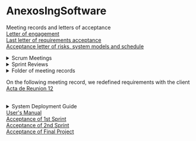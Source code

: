 # AnexosIngSoftware
Meeting records and letters of acceptance\
[Letter of engagement](https://github.com/JavierEmi182/AnexosIngSoftware/blob/main/cartaCompromiso.pdf)\
[Last letter of requirements acceptance](https://github.com/JavierEmi182/AnexosIngSoftware/blob/main/AceptacionReq/Aceptaci%C3%B3nReqProtMejorados.pdf)\
[Acceptance letter of risks, system models and schedule](https://github.com/JavierEmi182/AnexosIngSoftware/blob/main/AceptacionReq/Aceptaci%C3%B3nRiesgModCron.pdf)

<details>
<summary>Scrum Meetings</summary>
  <p>Scrum meetings are designed to promote transparency, inspection, and adaptation. They provide opportunities for the team to synchronize their efforts, address challenges, and make informed decisions based on the feedback received during the meetings. By following the Scrum framework and participating in these meetings, teams can work collaboratively to deliver valuable increments of a product in a more efficient and effective manner.</p>
  <ul>
  <li><a href="https://github.com/JavierEmi182/AnexosIngSoftware/blob/main/ScrumMeetings/ScrumMeeting01.pdf">ScrumMeeting01</a></li>
  <li><a href="ScrumMeetings/ScrumMeeting02.pdf">ScrumMeeting02</a></li>
  <li><a href="ScrumMeetings/ScrumMeeting03.pdf">ScrumMeeting03</a></li>
  <li><a href="ScrumMeetings/ScrumMeeting04.pdf">ScrumMeeting04</a></li>
  <li><a href="ScrumMeetings/ScrumMeeting05.pdf">ScrumMeeting05</a></li>
  <li><a href="ScrumMeetings/ScrumMeeting06.pdf">ScrumMeeting06</a></li>
  <!---->
</ul>
</details>

<details>
<summary>Sprint Reviews</summary>
  <p>The Sprint Review is a key event in the Scrum framework, occurring at the end of each sprint. It is a collaborative meeting where the development team presents the work they have completed during the sprint to stakeholders, product owners, customers, and any other interested parties. The primary purpose of the Sprint Review is to gather feedback, discuss the accomplishments, and adapt the product backlog based on the insights gained from the review.</p>
  <ul>
  <li><a href="https://github.com/JavierEmi182/AnexosIngSoftware/blob/main/Sprints/SprintReview01.pdf">SprintReview01</a></li>
  <li><a href="https://github.com/JavierEmi182/AnexosIngSoftware/blob/main/Sprints/SprintReview02.pdf">SprintReview02</a></li>
  <!--<li><a href="">SprintReview0</a></li>-->
</ul>
</details>

<details>
<summary>Folder of meeting records</summary>
  <p>Meeting records serve as a historical reference for tracking progress, ensuring accountability, and providing insight into decision-making processes. They are particularly valuable for participants who were unable to attend the meeting, as they offer a clear and comprehensive account of what transpired. Additionally, meeting records help organizations maintain effective communication and facilitate coordination among team members and stakeholders.</p>
  <ul>
  <li><a href="ActasReunion/ActaReunion01.pdf">MeetingRecord01</a></li>
  <li><a href="ActasReunion/ActaReunion02.pdf">MeetingRecord02</a></li>
  <li><a href="ActasReunion/ActaReunion03.pdf">MeetingRecord03</a></li>
  <li><a href="ActasReunion/ActaReunion04.pdf">MeetingRecord04</a></li>
  <li><a href="ActasReunion/ActaReunion05.pdf">MeetingRecord05</a></li>
  <li><a href="ActasReunion/ActaReunion06.pdf">MeetingRecord06</a></li>
  <li><a href="ActasReunion/ActaReunion07.pdf">MeetingRecord07</a></li>
  <li><a href="ActasReunion/ActaReunion08.pdf">MeetingRecord08</a></li>
  <li><a href="ActasReunion/ActaReunion09.pdf">MeetingRecord09</a></li>
  <li><a href="ActasReunion/ActaReunion10.pdf">MeetingRecord10</a></li>
  <li><a href="ActasReunion/ActaReunion11.pdf">MeetingRecord11</a></li>
  <li><a href="ActasReunion/ActaReunion12.pdf">MeetingRecord12</a></li>
  <li><a href="ActasReunion/ActaReunion13.pdf">MeetingRecord13</a></li>
  <li><a href="ActasReunion/ActaReunion14.pdf">MeetingRecord14</a></li>
  <li><a href="ActasReunion/ActaReunion15.pdf">MeetingRecord15</a></li>
  <li><a href="ActasReunion/ActaReunion16.pdf">MeetingRecord16</a></li>
  <li><a href="ActasReunion/ActaReunion17.pdf">MeetingRecord17</a></li>
  <li><a href="ActasReunion/ActaReunion18.pdf">MeetingRecord18</a></li>
  <li><a href="ActasReunion/ActaReunion19.pdf">MeetingRecord19</a></li>
  <li><a href="ActasReunion/ActaReunion20.pdf">MeetingRecord20</a></li>
  <li><a href="ActasReunion/ActaReunion21.pdf">MeetingRecord21</a></li>
</ul>
</details>

On the following meeting record, we redefined requirements with the client [Acta de Reunion 12](https://github.com/JavierEmi182/AnexosIngSoftware/blob/main/ActasReunion/ActaReunion12.pdf)
<br><br>
<details>
<summary>System Deployment Guide</summary>
  <p>A system deployment guide is a comprehensive document that outlines the detailed steps and instructions required to successfully deploy a software system or application from a development or testing environment to a production environment. This guide serves as a reference for technical teams responsible for implementing the deployment process and ensures that the transition from development to production is smooth, controlled, and error-free. The guide typically includes information on configuration, installation, testing, and post-deployment activities.</p>
  <ul>
  <li><a href="SystemDeploymentGuides/Puppers_Front_InstallationGuide.pdf">Front-End Installation Guide</a></li>
  <li><a href="https://github.com/JavierEmi182/AnexosIngSoftware/blob/main/SystemDeploymentGuides/DogWalker_API_InstallationGuide.pdf">Back-end Installation Guide</a></li>
</ul>
</details>
<a href="SystemDeploymentGuides/User manual.pdf">User's Manual</a> <br>
<a href="https://github.com/JavierEmi182/AnexosIngSoftware/blob/main/AceptacionSprints/AcceptanceLetter1stSprint.pdf">Acceptance of 1st Sprint</a> <br>
<a href="https://github.com/JavierEmi182/AnexosIngSoftware/blob/main/AceptacionSprints/AcceptanceLetter2ndSprint.pdf">Acceptance of 2nd Sprint</a> <br>
<a href="https://github.com/JavierEmi182/AnexosIngSoftware/blob/main/AceptacionSprints/AcceptanceLetterFinalProject.pdf">Acceptance of Final Project</a>
